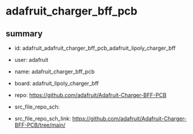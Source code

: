 # adafruit_charger_bff_pcb
 
## summary 
* id: adafruit_adafruit_charger_bff_pcb_adafruit_lipoly_charger_bff
* user: adafruit
* name: adafruit_charger_bff_pcb
* board: adafruit_lipoly_charger_bff
* repo: https://github.com/adafruit/Adafruit-Charger-BFF-PCB



* src_file_repo_sch: 
* src_file_repo_sch_link: https://github.com/adafruit/Adafruit-Charger-BFF-PCB/tree/main/






